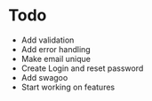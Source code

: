 # Todo

* Add validation
* Add error handling
* Make email unique
* Create Login and reset password
* Add swagoo
* Start working on features